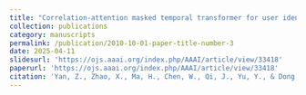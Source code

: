 ```yaml
---
title: "Correlation-attention masked temporal transformer for user identity linkage using heterogeneous mobility data"
collection: publications
category: manuscripts
permalink: /publication/2010-10-01-paper-title-number-3
date: 2025-04-11
slidesurl: 'https://ojs.aaai.org/index.php/AAAI/article/view/33418'
paperurl: 'https://ojs.aaai.org/index.php/AAAI/article/view/33418'
citation: 'Yan, Z., Zhao, X., Ma, H., Chen, W., Qi, J., Yu, Y., & Dong, J. (2025). Correlation-Attention Masked Temporal Transformer for User Identity Linkage Using Heterogeneous Mobility Data. Proceedings of the AAAI Conference on Artificial Intelligence, 39(12), 12999-13007.'
---
```



